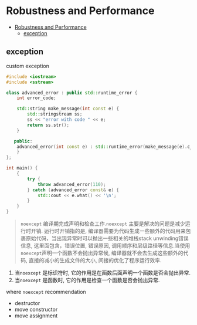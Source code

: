 # Robustness and Performance

- [Robustness and Performance](#robustness-and-performance)
  - [exception](#exception)

## exception

custom exception

```cpp
#include <iostream>
#include <sstream>

class advanced_error : public std::runtime_error {
    int error_code;

    std::string make_message(int const e) {
        std::stringstream ss;
        ss << "error with code " << e;
        return ss.str();
    }

   public:
    advanced_error(int const e) : std::runtime_error(make_message(e).c_str()), error_code(e) {
    }
};

int main() {
    {
        try {
            throw advanced_error(110);
        } catch (advanced_error const& e) {
            std::cout << e.what() << '\n';
        }
    }
}
```

> `noexcept` 编译期完成声明和检查工作.`noexcept` 主要是解决的问题是减少运行时开销. 运行时开销指的是, 编译器需要为代码生成一些额外的代码用来包裹原始代码，当出现异常时可以抛出一些相关的堆栈stack unwinding错误信息, 这里面包含，错误位置, 错误原因, 调用顺序和层级路径等信息.当使用`noexcept`声明一个函数不会抛出异常候, 编译器就不会去生成这些额外的代码, 直接的减小的生成文件的大小, 间接的优化了程序运行效率.
1. 当`noexcept` 是标识符时, 它的作用是在函数后面声明一个函数是否会抛出异常.
2. 当`noexcept` 是函数时, 它的作用是检查一个函数是否会抛出异常.

where `noexcept` recommendation
- destructor
- move constructor
- move assignment